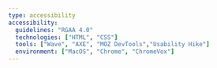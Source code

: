 ```yaml
---
type: accessibility
accessibility:
  guidelines: "RGAA 4.0"
  technologies: ["HTML", "CSS"]
  tools: ["Wave", "AXE", "MOZ DevTools","Usability Hike"]
  environment: ["MacOS", "Chrome", "ChromeVox"]
---
```


